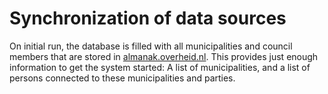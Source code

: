 # Synchronization of data sources
On initial run, the database is filled with all municipalities and council members that are stored in [almanak.overheid.nl](almanak.overheid.nl). This provides just enough information to get the system started: A list of municipalities, and a list of persons connected to these municipalities and parties.
